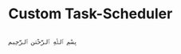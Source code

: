 # Custom Task-Scheduler
                                                                                                                                                                          بِسْمِ ٱللَّٰهِ ٱلرَّحْمَٰنِ ٱلرَّحِيم
